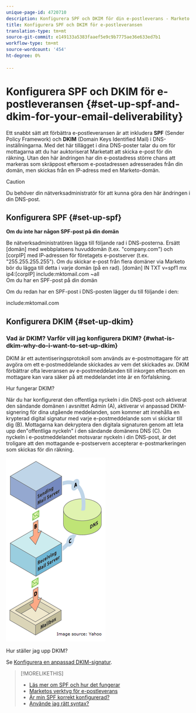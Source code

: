 ```yaml
---
unique-page-id: 4720710
description: Konfigurera SPF och DKIM för din e-postleverans - Marketo Docs - Produktdokumentation
title: Konfigurera SPF och DKIM för e-postleveransen
translation-type: tm+mt
source-git-commit: e149133a5383faaef5e9c9b7775ae36e633ed7b1
workflow-type: tm+mt
source-wordcount: '454'
ht-degree: 0%

---
```



# Konfigurera SPF och DKIM för e-postleveransen {#set-up-spf-and-dkim-for-your-email-deliverability}

Ett snabbt sätt att förbättra e-postleveransen är att inkludera **SPF** (Sender Policy Framework) och **DKIM** (Domain Keys Identified Mail) i DNS-inställningarna. Med det här tillägget i dina DNS-poster talar du om för mottagarna att du har auktoriserat Marketatt att skicka e-post för din räkning. Utan den här ändringen har din e-postadress större chans att markeras som skräppost eftersom e-postadressen adresserades från din domän, men skickas från en IP-adress med en Marketo-domän.

>[!CAUTION]
>
>Du behöver din nätverksadministratör för att kunna göra den här ändringen i din DNS-post.

## Konfigurera SPF {#set-up-spf}

**Om du inte har någon SPF-post på din domän**

Be nätverksadministratören lägga till följande rad i DNS-posterna. Ersätt [domän] med webbplatsens huvuddomän (t.ex. &quot;company.com&quot;) och [corpIP] med IP-adressen för företagets e-postserver (t.ex. &quot;255.255.255.255&quot;). Om du skickar e-post från flera domäner via Marketo bör du lägga till detta i varje domän (på en rad).
[domän] IN TXT v=spf1 mx ip4:[corpIP] include:mktomail.com ~all\
Om du har en SPF-post på din domän

Om du redan har en SPF-post i DNS-posten lägger du till följande i den:

include:mktomail.com

## Konfigurera DKIM {#set-up-dkim}

### Vad är DKIM? Varför vill jag konfigurera DKIM? {#what-is-dkim-why-do-i-want-to-set-up-dkim}

DKIM är ett autentiseringsprotokoll som används av e-postmottagare för att avgöra om ett e-postmeddelande skickades av vem det skickades av. DKIM förbättrar ofta leveransen av e-postmeddelanden till inkorgen eftersom en mottagare kan vara säker på att meddelandet inte är en förfalskning.

Hur fungerar DKIM?

När du har konfigurerat den offentliga nyckeln i din DNS-post och aktiverat den sändande domänen i avsnittet Admin (A), aktiverar vi anpassad DKIM-signering för dina utgående meddelanden, som kommer att innehålla en krypterad digital signatur med varje e-postmeddelande som vi skickar till dig (B). Mottagarna kan dekryptera den digitala signaturen genom att leta upp den&quot;offentliga nyckeln&quot; i den sändande domänens DNS (C). Om nyckeln i e-postmeddelandet motsvarar nyckeln i din DNS-post, är det troligare att den mottagande e-postservern accepterar e-postmarkeringen som skickas för din räkning.

![](assets/image2015-1-12-13-3a56-3a55.png)

Hur ställer jag upp DKIM?

Se [Konfigurera en anpassad DKIM-signatur](set-up-a-custom-dkim-signature.md).

>[!MORELIKETHIS]
>
>* [Läs mer om SPF och hur det fungerar](http://www.open-spf.org/Introduction/)
>* [Marketos verktyg för e-postleverans](https://www.marketo.com/software/email-marketing/email-deliverability/)
>* [Är min SPF korrekt konfigurerad?](http://www.kitterman.com/spf/validate.html)
>* [Använde jag rätt syntax?](http://www.open-spf.org/SPF_Record_Syntax/)

>



